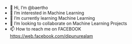- 👋 Hi, I’m @baertho
- 👀 I’m interested in Machine Learning
- 🌱 I’m currently learning Machine Learning
- 💞️ I’m looking to collaborate on Machine Learning Projects
- 📫 How to reach me on FACEBOOK https://web.facebook.com/dipunurealam

<!---
baertho/baertho is a ✨ special ✨ repository because its `README.md` (this file) appears on your GitHub profile.
You can click the Preview link to take a look at your changes.
--->
